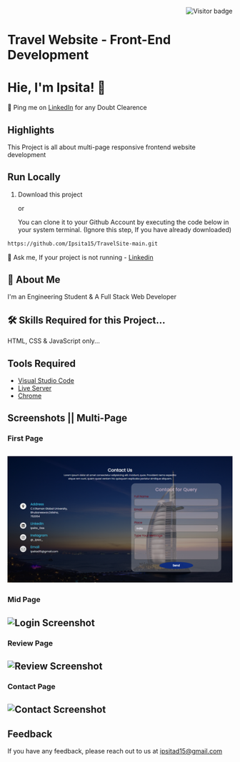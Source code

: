 <p  align="right"><img src="https://visitor-badge.laobi.icu/badge?page_id=TravelSite" alt="Visitor badge"/>

# Travel Website - Front-End Development
# Hie, I'm Ipsita! 👋
📌 Ping me on [LinkedIn](https://www.linkedin.com/in/ipsita-das724/) for any Doubt Clearence
## Highlights
This Project is all about multi-page responsive frontend website development
    
## Run Locally

1. Download this project

    or

    You can clone it to your Github Account by executing the code below in your system terminal. (Ignore this step, If you have already downloaded)
```bash
https://github.com/Ipsita15/TravelSite-main.git
```

💬 Ask me, If your project is not running - 
[Linkedin](https://www.linkedin.com/in/ipsita-das724/)
## 🚀 About Me
I'm an Engineering Student & A Full Stack Web Developer


## 🛠 Skills Required for this Project...
HTML, CSS & JavaScript only...

## Tools Required
- [Visual Studio Code](https://code.visualstudio.com/download)
- [Live Server](https://marketplace.visualstudio.com/items?itemName=ritwickdey.LiveServer)
- [Chrome](https://www.google.com/chrome/thank-you.html?brand=JJTC&statcb=1&installdataindex=empty&defaultbrowser=0#)


## Screenshots ||  Multi-Page

### First Page

![Home Screenshot](./images/Contact.png)
-

### Mid Page

![Login Screenshot]()
-

 ### Review Page

![Review Screenshot]()
-
  
### Contact Page


![Contact Screenshot](https://github.com/Ipsita15/TravelSite-main/blob/master/images/Contact%20.png)
-
## Feedback

If you have any feedback, please reach out to us at ipsitad15@gmail.com
